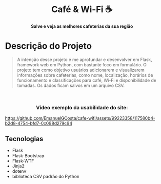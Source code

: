 <h1 align="center" font-weight: bold;">Café & Wi-Fi ☕</h1>

<p align="center">
    <b>Salve e veja as melhores cafeterias da sua região</b>
</p>

# Descrição do Projeto
>A intenção desse projeto é me aprofundar e desenvolver em Flask, framework web em Python, com bastante foco em formulário. O projeto tem como objetivo usuários adicionarem e visualizarem informações sobre cafeterias, como nome, localização, horários de funcionamento e classificações para café, Wi-Fi e disponibilidade de tomadas. Os dados ficam salvos em um arquivo CSV.

<br/>

<h3 align="center">Vídeo exemplo da usabilidade do site: </h3>


https://github.com/EmanuelGCosta/cafe-wifi/assets/99223358/117580b4-b2d8-4754-bfd7-0c098d279c94


## Tecnologias
- Flask
- Flask-Bootstrap
- Flask-WTF
- Jinja2
- dotenv
- biblioteca CSV padrão do Python







